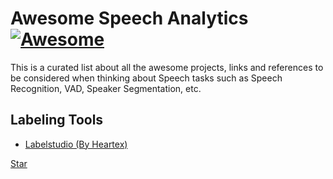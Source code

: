 # Awesome Speech Analytics [![Awesome](https://awesome.re/badge.svg)](https://awesome.re)

This is a curated list about all the awesome projects, links and references to be considered when thinking
about Speech tasks such as Speech Recognition, VAD, Speaker Segmentation, etc.

## Labeling Tools


  - [Labelstudio (By Heartex)](https://github.com/heartexlabs/label-studio) 
  
  
  <!-- Place this tag where you want the button to render. -->
<a class="github-button" href="https://github.com/heartexlabs/label-studio" data-color-scheme="no-preference: light; light: light; dark: dark;" data-icon="octicon-star" data-show-count="true" aria-label="Star heartexlabs/label-studio on GitHub">Star</a>


<!-- Place this tag in your head or just before your close body tag. -->
<script async defer src="https://buttons.github.io/buttons.js"></script>
